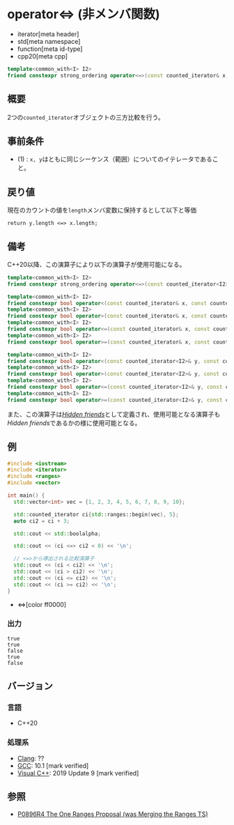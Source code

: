 # operator<=> (非メンバ関数)
* iterator[meta header]
* std[meta namespace]
* function[meta id-type]
* cpp20[meta cpp]

```cpp
template<common_with<I> I2>
friend constexpr strong_ordering operator<=>(const counted_iterator& x, const counted_iterator<I2>& y);
```

## 概要
2つの`counted_iterator`オブジェクトの三方比較を行う。

## 事前条件

- (1) : `x, y`はともに同じシーケンス（範囲）についてのイテレータであること。

## 戻り値

現在のカウントの値を`length`メンバ変数に保持するとして以下と等価

`return y.length <=> x.length;`


## 備考

C++20以降、この演算子により以下の演算子が使用可能になる。

```cpp
template<common_with<I> I2>
friend constexpr strong_ordering operator<=>(const counted_iterator<I2>& y, const counted_iterator& x);

template<common_with<I> I2>
friend constexpr bool operator<(const counted_iterator& x, const counted_iterator<I2>& y);
template<common_with<I> I2>
friend constexpr bool operator>(const counted_iterator& x, const counted_iterator<I2>& y);
template<common_with<I> I2>
friend constexpr bool operator<=(const counted_iterator& x, const counted_iterator<I2>& y);
template<common_with<I> I2>
friend constexpr bool operator>=(const counted_iterator& x, const counted_iterator<I2>& y);

template<common_with<I> I2>
friend constexpr bool operator<(const counted_iterator<I2>& y, const counted_iterator& x);
template<common_with<I> I2>
friend constexpr bool operator>(const counted_iterator<I2>& y, const counted_iterator& x);
template<common_with<I> I2>
friend constexpr bool operator<=(const counted_iterator<I2>& y, const counted_iterator& x);
template<common_with<I> I2>
friend constexpr bool operator>=(const counted_iterator<I2>& y, const counted_iterator& x);
```

また、この演算子は[*Hidden friends*](/article/lib/hidden_friends.md)として定義され、使用可能となる演算子も*Hidden friends*であるかの様に使用可能となる。

## 例
```cpp example
#include <iostream>
#include <iterator>
#include <ranges>
#include <vector>

int main() {
  std::vector<int> vec = {1, 2, 3, 4, 5, 6, 7, 8, 9, 10};

  std::counted_iterator ci{std::ranges::begin(vec), 5};
  auto ci2 = ci + 3;

  std::cout << std::boolalpha;

  std::cout << (ci <=> ci2 < 0) << '\n';

  // <=>から導出される比較演算子
  std::cout << (ci < ci2) << '\n';
  std::cout << (ci > ci2) << '\n';
  std::cout << (ci <= ci2) << '\n';
  std::cout << (ci >= ci2) << '\n';
}
```
* <=>[color ff0000]

### 出力
```
true
true
false
true
false
```

## バージョン
### 言語
- C++20

### 処理系
- [Clang](/implementation.md#clang): ??
- [GCC](/implementation.md#gcc): 10.1 [mark verified]
- [Visual C++](/implementation.md#visual_cpp): 2019 Update 9 [mark verified]

## 参照
- [P0896R4 The One Ranges Proposal (was Merging the Ranges TS)](http://www.open-std.org/jtc1/sc22/wg21/docs/papers/2018/p0896r4.pdf)
